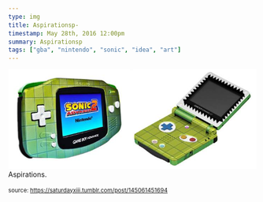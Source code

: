 ```yaml
---
type: img
title: Aspirationsp-
timestamp: May 28th, 2016 12:00pm
summary: Aspirationsp 
tags: ["gba", "nintendo", "sonic", "idea", "art"]
---
```

<img src="../media/145061451694.jpg"/>
                                                                                          <div class="caption">
Aspirations.
 
                                    
                
                
                
                
                                
<small>source: https://saturdayxiii.tumblr.com/post/145061451694</small>